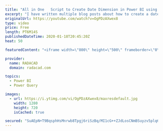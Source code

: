 ```yaml
---
title: "All in One   Script to Create Date Dimension in Power BI using Power Query"
excerpt: "I have written multiple blog posts about how to create a date dimension using Power Query, however, the purpose of those blog posts was to teach you how to do it yourself, learn the process and also build the date dimension that you can use. Sometimes, however, you just want to create a date dimension"
originalUrl: https://youtube.com/watch?v=OgPDzAXwex8
type: video
price: Free
length: PT6M14S
publishedDateTime: 2020-01-18T20:45:20Z
heat: 50

featuredContent: "<iframe width=\"800\" height=\"500\" frameborder=\"0\" src=\"https://www.youtube.com/embed/OgPDzAXwex8\" allow=\"accelerometer; autoplay; encrypted-media; gyroscope; picture-in-picture\" allowfullscreen></iframe>"

provider:
  name: RADACAD
  domain: radacad.com

topics:
  - Power BI
  - Power Query

images:
  - url: https://i.ytimg.com/vi/OgPDzAXwex8/maxresdefault.jpg
    width: 1280
    height: 720
    isCached: true

secured: "SuAEpN+T9BqsphHsMnrwb8Tpgj6riSzBq/MI1cG++ZJdLosCNmBSuyzv5plq69rUz2RPQejgi5IRlDiGLUllae7h+rS4rYGPnP+3kr8Gb/nqr2UTsNnLALLNZDenAONmR6oXiLMlX/CWRXjJgkavU6yAQlFClLtIZnY0TBM2K2ZpYd/075+iRXk/VeeDhBU/2HUxqbB7kF0tox9Et0WEvnfNpAa3uqEHEHr0b/ZTM1VfXP00pY/YWpYkbEmGPOJvwbj4A78ORMWMHf1Y2vu5ZknpOvlDw5wQmrhoYMBe5jMh94KOx5oPGAHQap5zutybZ0zF2KqSGCMf/qJHDtbEaByny7dua7cb4aNK6mayPQH9G2M3/kEAkl09JWHyiPjKWLgFP2s8I2OPjMd7RqCL5yeaIp9xa3Kb84XjbvsrY1g=;rwWZWP1NTfnTJccDjF7AAg=="
---
```


